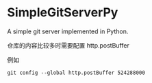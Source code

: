 # SimpleGitServerPy
A simple git server implemented in Python.

仓库的内容比较多时需要配置 http.postBuffer

例如
```
git config --global http.postBuffer 524288000
```